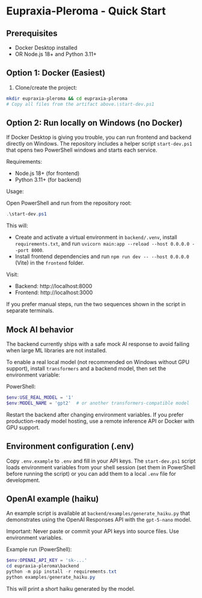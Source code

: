 # Eupraxia-Pleroma - Quick Start

## Prerequisites
- Docker Desktop installed
- OR Node.js 18+ and Python 3.11+

## Option 1: Docker (Easiest)

1. Clone/create the project:
```bash
mkdir eupraxia-pleroma && cd eupraxia-pleroma
# Copy all files from the artifact above.\start-dev.ps1
```

## Option 2: Run locally on Windows (no Docker)

If Docker Desktop is giving you trouble, you can run frontend and backend directly on Windows. The repository includes a helper script `start-dev.ps1` that opens two PowerShell windows and starts each service.

Requirements:
- Node.js 18+ (for frontend)
- Python 3.11+ (for backend)

Usage:

Open PowerShell and run from the repository root:

```powershell
.\start-dev.ps1
```

This will:
- Create and activate a virtual environment in `backend/.venv`, install `requirements.txt`, and run `uvicorn main:app --reload --host 0.0.0.0 --port 8000`.
- Install frontend dependencies and run `npm run dev -- --host 0.0.0.0` (Vite) in the `frontend` folder.

Visit:
- Backend: http://localhost:8000
- Frontend: http://localhost:3000

If you prefer manual steps, run the two sequences shown in the script in separate terminals.

Mock AI behavior
----------------
The backend currently ships with a safe mock AI response to avoid failing when large ML libraries are not installed.

To enable a real local model (not recommended on Windows without GPU support), install `transformers` and a backend model, then set the environment variable:

PowerShell:

```powershell
$env:USE_REAL_MODEL = '1'
$env:MODEL_NAME = 'gpt2'  # or another transformers-compatible model
```

Restart the backend after changing environment variables. If you prefer production-ready model hosting, use a remote inference API or Docker with GPU support.

Environment configuration (.env)
--------------------------------
Copy `.env.example` to `.env` and fill in your API keys. The `start-dev.ps1` script loads environment variables from your shell session (set them in PowerShell before running the script) or you can add them to a local `.env` file for development.

OpenAI example (haiku)
-----------------------
An example script is available at `backend/examples/generate_haiku.py` that demonstrates using the OpenAI Responses API with the `gpt-5-nano` model.

Important: Never paste or commit your API keys into source files. Use environment variables.

Example run (PowerShell):

```powershell
$env:OPENAI_API_KEY = 'sk-...'
cd eupraxia-pleroma\backend
python -m pip install -r requirements.txt
python examples/generate_haiku.py
```

This will print a short haiku generated by the model.
